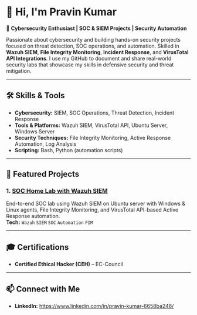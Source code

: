 # 👋 Hi, I'm Pravin Kumar 

🔐 **Cybersecurity Enthusiast | SOC & SIEM Projects | Security Automation**  

   Passionate about cybersecurity and building hands-on security projects focused on threat detection, SOC operations, and automation. Skilled in **Wazuh SIEM**, **File Integrity Monitoring**, **Incident Response**, and               **VirusTotal API Integrations**. I use my GitHub to document and share real-world security labs that showcase my skills in defensive security and threat mitigation.  

---

## 🛠 Skills & Tools  
- **Cybersecurity:** SIEM, SOC Operations, Threat Detection, Incident Response  
- **Tools & Platforms:** Wazuh SIEM, VirusTotal API, Ubuntu Server, Windows Server  
- **Security Techniques:** File Integrity Monitoring, Active Response Automation, Log Analysis  
- **Scripting:** Bash, Python (automation scripts)  

---

## 📌 Featured Projects  

### 1. <a href = "https://github.com/pravinkumar-security/SOC-Home-Lab-with-Wazuh-SIEM/tree/main"> SOC Home Lab with Wazuh SIEM </a>
End-to-end SOC lab using Wazuh SIEM on Ubuntu server with Windows & Linux agents, File Integrity Monitoring, and VirusTotal API-based Active Response automation.  
**Tech:** `Wazuh` `SIEM` `SOC` `Automation` `FIM`


---

## 🎓 Certifications  
- **Certified Ethical Hacker (CEH)** – EC-Council  

---

## 📫 Connect with Me  
- **LinkedIn:** https://www.linkedin.com/in/pravin-kumar-6658ba248/  

